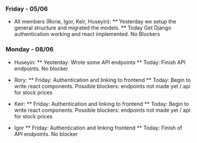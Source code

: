 ### Friday - 05/06
* All members (Rorie, Igor, Keir, Huseyin): 
** Yesterday we setup the general structure and migrated the models. 
** Today
Get Django authentication working and react implemented. No Blockers

### Monday - 08/06
* Huseyin:
** Yesterday: Wrote some API endpoints
** Today: Finish API endpoints. No blocker

* Rory:
** Friday: Authentication and linking to frontend
** Today: Begin to write react components. Possible blockers: endpoints not made yet / api for stock prices

* Keir:
** Friday: Authentication and linking to frontend
** Today: Begin to write react components. Possible blockers: endpoints not made yet / api for stock prices

* Igor
** Friday: Authentication and linking frontend
** Today: Finish of API endpoints. No blocker
